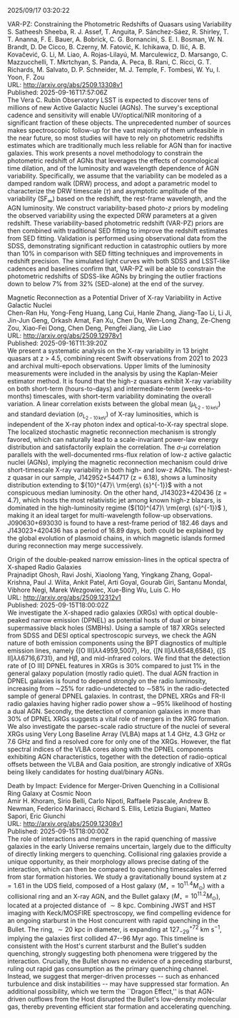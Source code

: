 2025/09/17 03:20:22  

VAR-PZ: Constraining the Photometric Redshifts of Quasars using
  Variability  
S. Satheesh Sheeba, R. J. Assef, T. Anguita, P. Sánchez-Sáez, R. Shirley, T. T. Ananna, F. E. Bauer, A. Bobrick, C. G. Bornancini, S. E. I. Bosman, W. N. Brandt, D. De Cicco, B. Czerny, M. Fatović, K. Ichikawa, D. Ilić, A. B. Kovačević, G. Li, M. Liao, A. Rojas-Lilayú, M. Marculewicz, D. Marsango, C. Mazzucchelli, T. Mkrtchyan, S. Panda, A. Peca, B. Rani, C. Ricci, G. T. Richards, M. Salvato, D. P. Schneider, M. J. Temple, F. Tombesi, W. Yu, I. Yoon, F. Zou  
URL: http://arxiv.org/abs/2509.13308v1  
Published: 2025-09-16T17:57:06Z  
  The Vera C. Rubin Observatory LSST is expected to discover tens of millions of new Active Galactic Nuclei (AGNs). The survey's exceptional cadence and sensitivity will enable UV/optical/NIR monitoring of a significant fraction of these objects. The unprecedented number of sources makes spectroscopic follow-up for the vast majority of them unfeasible in the near future, so most studies will have to rely on photometric redshifts estimates which are traditionally much less reliable for AGN than for inactive galaxies. This work presents a novel methodology to constrain the photometric redshift of AGNs that leverages the effects of cosmological time dilation, and of the luminosity and wavelength dependence of AGN variability. Specifically, we assume that the variability can be modeled as a damped random walk (DRW) process, and adopt a parametric model to characterize the DRW timescale ($\tau$) and asymptotic amplitude of the variability (SF$_\infty$) based on the redshift, the rest-frame wavelength, and the AGN luminosity. We construct variability-based photo-$z$ priors by modeling the observed variability using the expected DRW parameters at a given redshift. These variability-based photometric redshift (VAR-PZ) priors are then combined with traditional SED fitting to improve the redshift estimates from SED fitting.   Validation is performed using observational data from the SDSS, demonstrating significant reduction in catastrophic outliers by more than 10% in comparison with SED fitting techniques and improvements in redshift precision. The simulated light curves with both SDSS and LSST-like cadences and baselines confirm that, VAR-PZ will be able to constrain the photometric redshifts of SDSS-like AGNs by bringing the outlier fractions down to below 7% from 32% (SED-alone) at the end of the survey.   

Magnetic Reconnection as a Potential Driver of X-ray Variability in
  Active Galactic Nuclei  
Chen-Ran Hu, Yong-Feng Huang, Lang Cui, Hanle Zhang, Jiang-Tao Li, Li Ji, Jin-Jun Geng, Orkash Amat, Fan Xu, Chen Du, Wen-Long Zhang, Ze-Cheng Zou, Xiao-Fei Dong, Chen Deng, Pengfei Jiang, Jie Liao  
URL: http://arxiv.org/abs/2509.12978v1  
Published: 2025-09-16T11:39:20Z  
  We present a systematic analysis on the X-ray variability in 13 bright quasars at z &gt; 4.5, combining recent Swift observations from 2021 to 2023 and archival multi-epoch observations. Upper limits of the luminosity measurements were included in the analysis by using the Kaplan-Meier estimator method. It is found that the high-z quasars exhibit X-ray variability on both short-term (hours-to-days) and intermediate-term (weeks-to-months) timescales, with short-term variability dominating the overall variation. A linear correlation exists between the global mean ($\mu_{\mathrm{L_{2-10\,keV}}}$) and standard deviation ($\sigma_{\mathrm{L_{2-10\,keV}}}$) of X-ray luminosities, which is independent of the X-ray photon index and optical-to-X-ray spectral slope. The localized stochastic magnetic reconnection mechanism is strongly favored, which can naturally lead to a scale-invariant power-law energy distribution and satisfactorily explain the correlation. The $\sigma$-$\mu$ correlation parallels with the well-documented rms-flux relation of low-z active galactic nuclei (AGNs), implying the magnetic reconnection mechanism could drive short-timescale X-ray variability in both high- and low-z AGNs. The highest-z quasar in our sample, J142952+544717 (z = 6.18), shows a luminosity distribution extending to ${10}^{47}\ \rm{erg\ {s}^{-1}}$ with a not conspicuous median luminosity. On the other hand, J143023+420436 (z = 4.7), which hosts the most relativistic jet among known high-z blazars, is dominated in the high-luminosity regime (${10}^{47}\ \rm{erg\ {s}^{-1}}$ ), making it an ideal target for multi-wavelength follow-up observations. J090630+693030 is found to have a rest-frame period of 182.46 days and J143023+420436 has a period of 16.89 days, both could be explained by the global evolution of plasmoid chains, in which magnetic islands formed during reconnection may merge successively.   

Origin of the double-peaked narrow emission-lines in the optical spectra
  of X-shaped Radio Galaxies  
Prajnadipt Ghosh, Ravi Joshi, Xiaolong Yang, Yingkang Zhang,  Gopal-Krishna, Paul J. Wiita, Ankit Patel, Arti Goyal, Gourab Giri, Santanu Mondal, Vibhore Negi, Marek Wezgowiec, Xue-Bing Wu, Luis C. Ho  
URL: http://arxiv.org/abs/2509.12312v1  
Published: 2025-09-15T18:00:02Z  
  We investigate the X-shaped radio galaxies (XRGs) with optical double-peaked narrow emission (DPNEL) as potential hosts of dual or binary supermassive black holes (SMBHs). Using a sample of 187 XRGs selected from SDSS and DESI optical spectroscopic surveys, we check the AGN nature of both emission components using the BPT diagnostics of multiple emission lines, namely {[O III]$\lambda\lambda$4959,5007}, H$\alpha$, {[N II]$\lambda\lambda$6548,6584}, {[S II]$\lambda\lambda$6716,6731}, and H$\beta$, and mid-infrared colors. We find that the detection rate of [O III] DPNEL features in XRGs is 30% compared to just 1% in the general galaxy population (mostly radio quiet). The dual AGN fraction in DPNEL galaxies is found to depend strongly on the radio luminosity, increasing from $\sim$25% for radio-undetected to $\sim$58% in the radio-detected sample of general DPNEL galaxies. In contrast, the DPNEL XRGs and FR-II radio galaxies having higher radio power show a $\sim$95% likelihood of hosting a dual AGN. Secondly, the detection of companion galaxies in more than 30% of DPNEL XRGs suggests a vital role of mergers in the XRG formation. We also investigate the parsec-scale radio structure of the nuclei of several XRGs using Very Long Baseline Array (VLBA) maps at 1.4 GHz, 4.3 GHz or 7.6 GHz and find a resolved core for only one of the XRGs. However, the flat spectral indices of the VLBA cores along with the DPNEL components exhibiting AGN characteristics, together with the detection of radio-optical offsets between the VLBA and Gaia position, are strongly indicative of XRGs being likely candidates for hosting dual/binary AGNs.   

Death by Impact: Evidence for Merger-Driven Quenching in a Collisional
  Ring Galaxy at Cosmic Noon  
Amir H. Khoram, Sirio Belli, Carlo Nipoti, Raffaele Pascale, Andrew B. Newman, Federico Marinacci, Richard S. Ellis, Letizia Bugiani, Matteo Sapori, Eric Giunchi  
URL: http://arxiv.org/abs/2509.12308v1  
Published: 2025-09-15T18:00:00Z  
  The role of interactions and mergers in the rapid quenching of massive galaxies in the early Universe remains uncertain, largely due to the difficulty of directly linking mergers to quenching. Collisional ring galaxies provide a unique opportunity, as their morphology allows precise dating of the interaction, which can then be compared to quenching timescales inferred from star formation histories. We study a gravitationally bound system at $z=1.61$ in the UDS field, composed of a Host galaxy ($M_\star = 10^{11.4} M_\odot$) with a collisional ring and an X-ray AGN, and the Bullet galaxy ($M_\star = 10^{11.2} M_\odot$), located at a projected distance of $\sim 8$ kpc. Combining JWST and HST imaging with Keck/MOSFIRE spectroscopy, we find compelling evidence for an ongoing starburst in the Host concurrent with rapid quenching in the Bullet. The ring, $\sim 20$ kpc in diameter, is expanding at $127^{+72}_{-29}$ km s$^{-1}$, implying the galaxies first collided 47--96 Myr ago. This timeline is consistent with the Host's current starburst and the Bullet's sudden quenching, strongly suggesting both phenomena were triggered by the interaction. Crucially, the Bullet shows no evidence of a preceding starburst, ruling out rapid gas consumption as the primary quenching channel. Instead, we suggest that merger-driven processes -- such as enhanced turbulence and disk instabilities -- may have suppressed star formation. An additional possibility, which we term the ``Dragon Effect,'' is that AGN-driven outflows from the Host disrupted the Bullet's low-density molecular gas, thereby preventing efficient star formation and accelerating quenching.   

